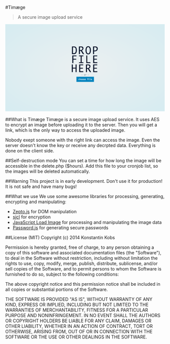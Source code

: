 #Timæge
> A secure image upload service

![upload page](documentation/uploadpage.png)

##What is Timæge
Timæge is a secure image upload service. It uses AES to encrypt an image before uploading it to the server. Then you will get a link, which is the only way to access the uploaded image.


Nobody exept someone with the right link can access the image. Even the server doesn't know the key or receive any decrpted data. Everything is done on the client side.

##Self-destruction mode
You can set a time for how long the image will be accessible in the delete.php ($hours).
Add this file to your cronjob list, so the images will be deleted automatically.

##Warning
This project is in early development. Don't use it for production! It is not safe and have many bugs!

##What we use
We use some awesome libraries for processing, generating, encrypting and manipulating:

- [Zepto.js](https://github.com/madrobby/zepto) for DOM manipulation
- [sjcl](https://github.com/bitwiseshiftleft/sjcl) for encryption
- [JavaScript Load Image](https://github.com/blueimp/JavaScript-Load-Image) for processing and manipulating the image data
- [Password.js](https://github.com/konstantinkobs/Password.js) for generating secure passwords


##License (MIT)
Copyright (c) 2014 Konstantin Kobs

Permission is hereby granted, free of charge, to any person obtaining a copy
of this software and associated documentation files (the "Software"), to deal
in the Software without restriction, including without limitation the rights
to use, copy, modify, merge, publish, distribute, sublicense, and/or sell
copies of the Software, and to permit persons to whom the Software is
furnished to do so, subject to the following conditions:

The above copyright notice and this permission notice shall be included in
all copies or substantial portions of the Software.

THE SOFTWARE IS PROVIDED "AS IS", WITHOUT WARRANTY OF ANY KIND, EXPRESS OR
IMPLIED, INCLUDING BUT NOT LIMITED TO THE WARRANTIES OF MERCHANTABILITY,
FITNESS FOR A PARTICULAR PURPOSE AND NONINFRINGEMENT. IN NO EVENT SHALL THE
AUTHORS OR COPYRIGHT HOLDERS BE LIABLE FOR ANY CLAIM, DAMAGES OR OTHER
LIABILITY, WHETHER IN AN ACTION OF CONTRACT, TORT OR OTHERWISE, ARISING FROM,
OUT OF OR IN CONNECTION WITH THE SOFTWARE OR THE USE OR OTHER DEALINGS IN
THE SOFTWARE.